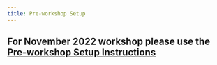 ```yaml
---
title: Pre-workshop Setup
---
```


## For November 2022 workshop please use the [Pre-workshop Setup Instructions](https://ucsbcarpentry.github.io/2022-11-8-ucsb-reproducible-pubs/setup.html)
